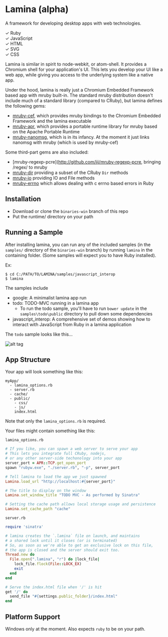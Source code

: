 Lamina (alpha)
==============

A framework for developing desktop apps with web technologies.

&#x2713; Ruby <br/>
&#x2713; JavaScript <br/>
&#x2713; HTML <br/>
&#x2713; SVG <br/>
&#x2713; CSS <br/>

Lamina is similar in spirit to node-webkit, or atom-shell. It provides a Chromium shell for your
application's UI. This lets you develop your UI like a web app, while giving you access to the underlying
system like a native app.

Under the hood, lamina is really just a Chromium Embedded Framework based app with mruby built-in. The standard mruby distribution doesn't include much of a standard library (compared to CRuby), but lamina defines the following gems:

- [mruby-cef](https://github.com/jbreeden/mruby-cef), which provides mruby bindings to the Chromium Embedded Framework and the lamina executable
- [mruby-apr](https://github.com/jbreeden/mruby-apr), which provides a portable runtime library for mruby based on the Apache Portable Runtime
- [mruby-nanomsg](https://github.com/jbreeden/mruby-nanomsg), which is in its infancy. At the moment it just links nanomsg with mruby (which is used by mruby-cef)

Some third-part gems are also included:

- [mruby-regexp-pcre](http://github.com/iij/mruby-regexp-pcre, bringing /regex/ to mruby
- [mruby-dir](http://github.com/iij/mruby-dir) providing a subset of the CRuby `Dir` methods
- [mruby-io](http://github.com/iij/mruby-io) providing IO and File methods
- [mruby-errno](http://github.com/iij/mruby-errno) which allows dealing with c errno based errors in Ruby

Installation
------------

- Download or clone the `binaries-win` branch of this repo
- Put the runtime/ directory on your path

Running a Sample
----------------

After installing lamina, you can run any of the included samples (in the `samples/` directory of the `binaries-win` branch)
by running `lamina` in the containing folder. (Some samples will expect you to have Ruby installed).

Ex:

```shell
$ cd C:/PATH/TO/LAMINA/samples/javascript_interop
$ lamina
```

The samples include

- google: A minimalist lamina app run
- todo: TODO-MVC running in a lamina app
  + To run the todo sample, you'll have to run `bower update` in
    the `samples\todo\public` directory to pull down some dependencies
- javascript_interop: A comprehensive set of demos showing how to interact with JavaScript from Ruby
  in a lamina application

The `todo` sample looks like this...

![alt tag](https://raw.githubusercontent.com/jbreeden/rb-chrome/master/images/sample.png)

App Structure
-------------

Your app will look something like this:

```
myApp/
  - lamina_options.rb
  - server.rb
  - cache/
  - public/
    - css/
    - js/
    index.html
```

Note that only the `lamina_options.rb` is required.

Your files might contain something like this:

`lamina_options.rb`

```Ruby
# If you like, you can spawn a web server to serve your app
# This lets you integrate full CRuby, nodejs,
# or any other server-side techonology into your app
server_port = APR::TCP.get_open_port
spawn "rubyw.exe", "./server.rb", "-p", server_port

# Tell lamina to load the app we just spawned
Lamina.load_url "http://localhost:#{server_port}"

# The title to display on the window
Lamina.set_window_title "TODO MVC - As performed by Sinatra"

# Setting the cache path allows local storage usage and persistence
Lamina.set_cache_path "cache"
```

`server.rb`

```Ruby
require 'sinatra'

# lamina creates the `.lamina` file on launch, and maintains
# a shared lock until it closes (or is terminated)
# So, as soon as we're able to get an exclusive lock on this file,
# the app is closed and the server should exit too.
Thread.new do
  File.open(".lamina", "r") do |lock_file|
    lock_file.flock(File::LOCK_EX)
    exit
  end
end

# Serve the index.html file when '/' is hit
get '/' do
  send_file "#{settings.public_folder}/index.html"
end
```

Platform Support
----------------

Windows only at the moment. Also expects `ruby` to be on your path.
